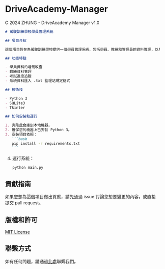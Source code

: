 # DriveAcademy-Manager

C 2024 ZHUNG - DriveAcademy Manager v1.0

````markdown
# 駕駛訓練學校學員管理系統

## 項目介紹

這個項目旨在為駕駛訓練學校提供一個學員管理系統，包括學員、教練和管理員的資料管理，以及相關的教學和考試進度追蹤，並且可輸出 .txt 下載至電腦可供駕訓班上傳 .txt 至監理站。

## 功能特點

- 學員資料的增刪改查
- 教練資料管理
- 考試進度追蹤
- 系統資料匯入 .txt 監理站規定格式

## 技術棧

- Python 3
- SQLite3
- Tkinter

## 如何安裝和運行

1. 克隆此倉庫到本地機器。
2. 確保您的機器上已安裝 Python 3。
3. 安裝項目依賴：
   ```bash
   pip install -r requirements.txt
   ```
````

4. 運行系統：
   ```bash
   python main.py
   ```

## 貢獻指南

如果您想為這個項目做出貢獻，請先通過 issue 討論您想要變更的內容，或直接提交 pull request。

## 版權和許可

[MIT License](LICENSE)

## 聯繫方式

如有任何問題，請通過[此處](mailto:Adler.Lei@Gmail.com)聯繫我們。
